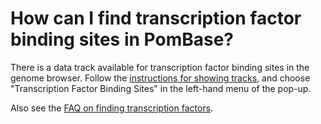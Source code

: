 # How can I find transcription factor binding sites in PomBase?
<!-- pombase_categories: Finding data -->

There is a data track available for transcription factor binding sites
in the genome browser. Follow the [instructions for showing tracks](/faq/how-can-i-show-or-hide-tracks-genome-browser), and choose
"Transcription Factor Binding Sites" in the left-hand menu of the
pop-up.

Also see the [FAQ on finding transcription factors](/faq/how-can-i-find-transcription-factors-and-their-targets-pombase).

